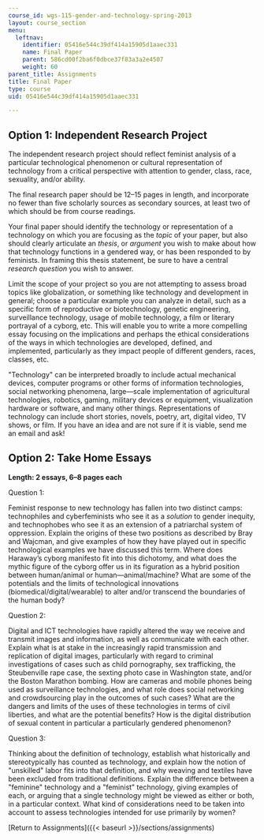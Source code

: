 ```yaml
---
course_id: wgs-115-gender-and-technology-spring-2013
layout: course_section
menu:
  leftnav:
    identifier: 05416e544c39df414a15905d1aaec331
    name: Final Paper
    parent: 586cd00f2ba6f0dbce37f83a3a2e4507
    weight: 60
parent_title: Assignments
title: Final Paper
type: course
uid: 05416e544c39df414a15905d1aaec331

---
```


Option 1: Independent Research Project
--------------------------------------

The independent research project should reflect feminist analysis of a particular technological phenomenon or cultural representation of technology from a critical perspective with attention to gender, class, race, sexuality, and/or ability.

The final research paper should be 12–15 pages in length, and incorporate no fewer than five scholarly sources as secondary sources, at least two of which should be from course readings.

Your final paper should identify the technology or representation of a technology on which you are focusing as the _topic_ of your paper, but also should clearly articulate an _thesis_, or _argument_ you wish to make about how that technology functions in a gendered way, or has been responded to by feminists. In framing this thesis statement, be sure to have a central _research_ _question_ you wish to answer.

Limit the scope of your project so you are not attempting to assess broad topics like globalization, or something like technology and development in general; choose a particular example you can analyze in detail, such as a specific form of reproductive or biotechnology, genetic engineering, surveillance technology, usage of mobile technology, a film or literary portrayal of a cyborg, etc. This will enable you to write a more compelling essay focusing on the implications and perhaps the ethical considerations of the ways in which technologies are developed, defined, and implemented, particularly as they impact people of different genders, races, classes, etc.

"Technology" can be interpreted broadly to include actual mechanical devices, computer programs or other forms of information technologies, social networking phenomena, large—scale implementation of agricultural technologies, robotics, gaming, military devices or equipment, visualization hardware or software, and many other things. Representations of technology can include short stories, novels, poetry, art, digital video, TV shows, or film. If you have an idea and are not sure if it is viable, send me an email and ask!

Option 2: Take Home Essays
--------------------------

**Length: 2 essays, 6–8 pages each**

Question 1:

Feminist response to new technology has fallen into two distinct camps: technophiles and cyberfeminists who see it as a _solution_ to gender inequity, and technophobes who see it as an extension of a patriarchal system of oppression. Explain the origins of these two positions as described by Bray and Wajcman, and give examples of how they have played out in specific technological examples we have discussed this term. Where does Haraway’s cyborg manifesto fit into this dichotomy, and what does the mythic figure of the cyborg offer us in its figuration as a hybrid position between human/animal or human—animal/machine? What are some of the potentials and the limits of technological innovations (biomedical/digital/wearable) to alter and/or transcend the boundaries of the human body?

Question 2:

Digital and ICT technologies have rapidly altered the way we receive and transmit images and information, as well as communicate with each other. Explain what is at stake in the increasingly rapid transmission and replication of digital images, particularly with regard to criminal investigations of cases such as child pornography, sex trafficking, the Steubenville rape case, the sexting photo case in Washington state, and/or the Boston Marathon bombing. How are cameras and mobile phones being used as surveillance technologies, and what role does social networking and crowdsourcing play in the outcomes of such cases? What are the dangers and limits of the uses of these technologies in terms of civil liberties, and what are the potential benefits? How is the digital distribution of sexual content in particular a particularly gendered phenomenon?

Question 3:

Thinking about the definition of technology, establish what historically and stereotypically has counted as technology, and explain how the notion of "unskilled" labor fits into that definition, and why weaving and textiles have been excluded from traditional definitions. Explain the difference between a "feminine" technology and a "feminist" technology, giving examples of each, or arguing that a single technology might be viewed as either or both, in a particular context. What kind of considerations need to be taken into account to assess technologies intended for use primarily by women?

[Return to Assignments]({{< baseurl >}}/sections/assignments)